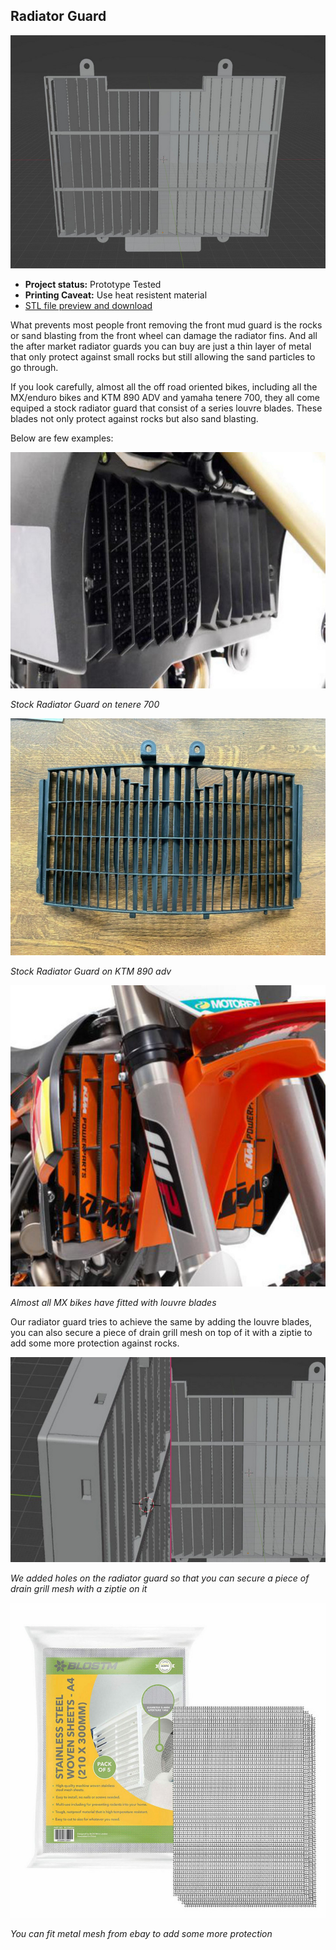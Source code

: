 ## Radiator Guard

![Radiator guard](./img/radiator_guard.jpg)

* __Project status:__ Prototype Tested
* __Printing Caveat:__ Use heat resistent material
* [STL file preview and download](https://github.com/normanzb/g310gs/blob/master/release/23_03_20/radiator%20guard.stl)

What prevents most people front removing the front mud guard is the rocks or sand blasting from the front wheel can damage the radiator fins. And all the after market radiator guards you can buy are just a thin layer of metal that only protect against small rocks but still allowing the sand particles to go through.

If you look carefully, almost all the off road oriented bikes, including all the MX/enduro bikes and KTM 890 ADV and yamaha tenere 700, they all come equiped a stock radiator guard that consist of a series louvre blades. These blades not only protect against rocks but also sand blasting.

Below are few examples:

![Stock Radiator Guard on tenere 700](./img/t7_radiator_guard.jpg)

_Stock Radiator Guard on tenere 700_

![Stock Radiator Guard on KTM 890 adv](./img/890adv_radiator_guard.jpg)

_Stock Radiator Guard on KTM 890 adv_

![Almost all MX bikes have fitted with louvre blades](./img/mx_bike_radiator_guard.jpg)

_Almost all MX bikes have fitted with louvre blades_

Our radiator guard tries to achieve the same by adding the louvre blades, you can also secure a piece of drain grill mesh on top of it with a ziptie to add some more protection against rocks.

![Radiator guard ziptie holes](./img/radiator_guard_ziptie_holes.jpg)

_We added holes on the radiator guard so that you can secure a piece of drain grill mesh with a ziptie on it_

![Metal mesh](./img/metal_mesh.jpg)

_You can fit metal mesh from ebay to add some more protection_